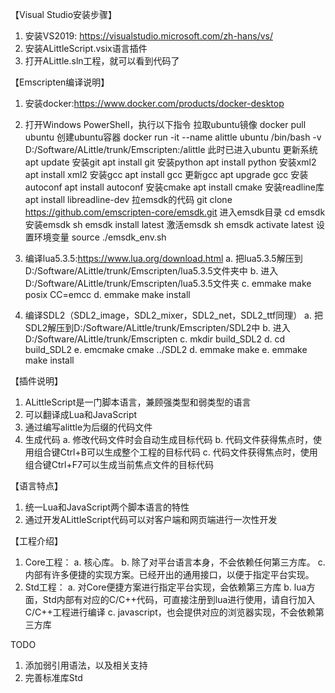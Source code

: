 
【Visual Studio安装步骤】
1. 安装VS2019: https://visualstudio.microsoft.com/zh-hans/vs/
2. 安装ALittleScript.vsix语言插件
3. 打开ALittle.sln工程，就可以看到代码了

【Emscripten编译说明】
1. 安装docker:https://www.docker.com/products/docker-desktop

2. 打开Windows PowerShell，执行以下指令
	拉取ubuntu镜像  docker pull ubuntu
	创建ubuntu容器  docker run -it --name alittle ubuntu /bin/bash -v D:/Software/ALittle/trunk/Emscripten:/alittle
	此时已进入ubuntu
	更新系统 apt update
	安装git  apt install git
	安装python apt install python
	安装xml2 apt install xml2
	安装gcc apt install gcc
	更新gcc apt upgrade gcc
	安装autoconf apt install autoconf
	安装cmake apt install cmake
	安装readline库 apt install libreadline-dev
	拉emsdk的代码 git clone https://github.com/emscripten-core/emsdk.git
	进入emsdk目录 cd emsdk
	安装emsdk		sh emsdk install latest
	激活emsdk		sh emsdk activate latest
	设置环境变量		source ./emsdk_env.sh

3. 编译lua5.3.5:https://www.lua.org/download.html
	a. 把lua5.3.5解压到D:/Software/ALittle/trunk/Emscripten/lua5.3.5文件夹中
	b. 进入D:/Software/ALittle/trunk/Emscripten/lua5.3.5文件夹
	c. emmake make posix CC=emcc
	d. emmake make install

5. 编译SDL2（SDL2_image，SDL2_mixer，SDL2_net，SDL2_ttf同理）
	a. 把SDL2解压到D:/Software/ALittle/trunk/Emscripten/SDL2中
	b. 进入D:/Software/ALittle/trunk/Emscripten
	c. mkdir build_SDL2
	d. cd build_SDL2
	e. emcmake cmake ../SDL2
	d. emmake make
	e. emmake make install


【插件说明】
1. ALittleScript是一门脚本语言，兼顾强类型和弱类型的语言
2. 可以翻译成Lua和JavaScript
3. 通过编写alittle为后缀的代码文件
4. 生成代码
	a. 修改代码文件时会自动生成目标代码
	b. 代码文件获得焦点时，使用组合键Ctrl+B可以生成整个工程的目标代码
	c. 代码文件获得焦点时，使用组合键Ctrl+F7可以生成当前焦点文件的目标代码

【语言特点】
1. 统一Lua和JavaScript两个脚本语言的特性
2. 通过开发ALittleScript代码可以对客户端和网页端进行一次性开发

【工程介绍】
1. Core工程：
	a. 核心库。
	b. 除了对平台语言本身，不会依赖任何第三方库。
	c. 内部有许多便捷的实现方案。已经开出的通用接口，以便于指定平台实现。
2. Std工程：
	a. 对Core便捷方案进行指定平台实现，会依赖第三方库
	b. lua方面，Std内部有对应的C/C++代码，可直接注册到lua进行使用，请自行加入C/C++工程进行编译
	c. javascript，也会提供对应的浏览器实现，不会依赖第三方库


TODO
1. 添加弱引用语法，以及相关支持
2. 完善标准库Std